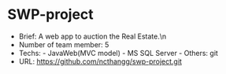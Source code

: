 # SWP-project
* Brief: A web app to auction the Real Estate.\n
* Number of team member: 5
* Techs: 
          - JavaWeb(MVC model)
          - MS SQL Server
          - Others: git
* URL: https://github.com/ncthangg/swp-project.git
